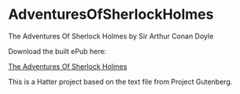 AdventuresOfSherlockHolmes
==========================

The Adventures Of Sherlock Holmes by Sir Arthur Conan Doyle

Download the built ePub here:

<a href='https://github.com/baldmountain/AdventuresOfSherlockHolmes/raw/master/The%20Adventures%20of%20Sherlock%20Holmes%20-%20Sir%20Arthur%20Conan%20Doyle.epub'>The Adventures Of Sherlock Holmes</a>

This is a Hatter project based on the text file from Project Gutenberg.
